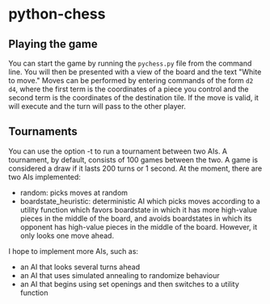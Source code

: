 # python-chess

## Playing the game

You can start the game by running the `pychess.py` file from the command line. You will then be presented with a view of the board and the text "White to move." Moves can be performed by entering commands of the form `d2 d4`, where the first term is the coordinates of a piece you control and the second term is the coordinates of the destination tile. If the move is valid, it will execute and the turn will pass to the other player.

## Tournaments

You can use the option -t to run a tournament between two AIs. A tournament, by default, consists of 100 games between the two. A game is considered a draw if it lasts 200 turns or 1 second. At the moment, there are two AIs implemented:
- random: picks moves at random
- boardstate_heuristic: deterministic AI which picks moves according to a utility function which favors boardstate in which it has more high-value pieces in the middle of the board, and avoids boardstates in which its opponent has high-value pieces in the middle of the board. However, it only looks one move ahead.

I hope to implement more AIs, such as:
- an AI that looks several turns ahead
- an AI that uses simulated annealing to randomize behaviour
- an AI that begins using set openings and then switches to a utility function
